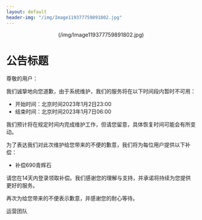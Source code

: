 ```yaml
---
layout: default
header-img: "/img/Image119377759891802.jpg"
---
```


<div align="center">
(/img/Image119377759891802.jpg)
</div>

# 公告标题

尊敬的用户：

我们诚挚地向您道歉，由于系统维护，我们的服务将在以下时间段内暂时不可用：

- 开始时间：北京时间2023年1月2日23:00
- 结束时间：北京时间2023年1月7日06:00

我们预计将在规定时间内完成维护工作，但请您留意，具体恢复时间可能会有所变动。

为了表达我们对此次维护给您带来的不便的歉意，我们将为每位用户提供以下补偿：

- 补偿690青辉石

请您在14天内登录领取补偿。我们感谢您的理解与支持，并承诺将持续为您提供更好的服务。

再次为给您带来的不便表示歉意，并感谢您的耐心等待。

运营团队
 